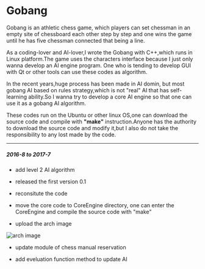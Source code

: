 # Gobang 

Gobang is an athletic chess game, which players can set chessman in an empty site of chessboard each other step by step and one wins the game until he has five chessman connected that being a line. 

As a coding-lover and AI-lover,I wrote the Gobang with C++,which runs in Linux platform.The game uses the characters interface because I just only wanna develop an AI engine program. One who is tending to 
develop GUI with Qt or other tools can use these codes as algorithm.

In the recent years,huge process has been made in AI domin, but most gobang AI based on rules strategy,which is not "real" AI that has self-learning ability.So I wanna try to develop a core AI engine so that one can use it as a gobang AI algorithm. 

These codes run on the Ubuntu or other linux OS,one can download the source code and compile with **"make"** instruction.Anyone has the authority to download the source code and modify it,but I also do not take the responsibility to any lost made by the code.

---
##### 2016-8 to 2017-7

- add level 2 AI algorithm 

- released the first version 0.1

- reconsitute the code

- move the core code to CoreEngine directory, one can enter the CoreEngine and compile
  the source code with "make"

- upload the arch image

![arch image](https://github.com/VizXu/GobangGame/blob/master/CoreEngine/src/img/arch.png)

- update module of chess manual reservation

- add eveluation function method to update AI 
